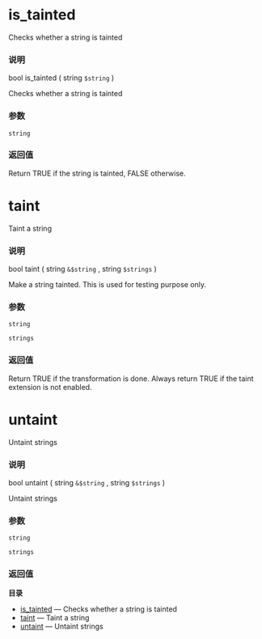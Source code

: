 is\_tainted
===========

Checks whether a string is tainted

### 说明

<span class="type">bool</span> <span
class="methodname">is\_tainted</span> ( <span class="methodparam"><span
class="type">string</span> `$string`</span> )

Checks whether a string is tainted

### 参数

`string`  

### 返回值

Return TRUE if the string is tainted, FALSE otherwise.

taint
=====

Taint a string

### 说明

<span class="type">bool</span> <span class="methodname">taint</span> (
<span class="methodparam"><span class="type">string</span>
`&$string`</span> , <span class="methodparam"><span
class="type">string</span> `$strings`</span> )

Make a string tainted. This is used for testing purpose only.

### 参数

`string`  

`strings`  

### 返回值

Return TRUE if the transformation is done. Always return TRUE if the
taint extension is not enabled.

untaint
=======

Untaint strings

### 说明

<span class="type">bool</span> <span class="methodname">untaint</span> (
<span class="methodparam"><span class="type">string</span>
`&$string`</span> , <span class="methodparam"><span
class="type">string</span> `$strings`</span> )

Untaint strings

### 参数

`string`  

`strings`  

### 返回值

**目录**

-   [is\_tainted](/ref/taint.html#is_tainted) — Checks whether a string
    is tainted
-   [taint](/ref/taint.html#taint) — Taint a string
-   [untaint](/ref/taint.html#untaint) — Untaint strings
